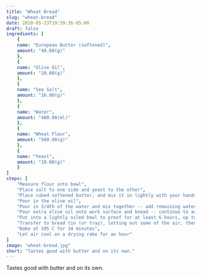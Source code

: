 ```yaml
---
title: "Wheat Bread"
slug: "wheat-bread"
date: 2020-05-23T19:59:36-05:00
draft: false
ingredients: [
    {
    name: "European Butter (softened)",
    amount: "40.00(g)"
    },
    {
    name: "Olive Oil",
    amount: "20.00(g)"
    },
    {
    name: "Sea Salt",
    amount: "16.00(g)"
    },
    {
    name: "Water",
    amount: "400.00(ml)"
    },
    {
    name: "Wheat Flour",
    amount: "500.00(g)"
    },
    {
    name: "Yeast",
    amount: "10.00(g)"
    }
]
steps: [
    "Measure flour into bowl",
    "Place salt to one side and yeast to the other",
    "Place cubed softened butter, and mix it in lightly with your hands",
    "Pour in the olive oil",
    "Pour in 3/4th of the water and mix together -- add remaining water as you mix",
    "Pour extra olive oil onto work surface and knead -- continue to add olive oil as needed while kneading",
    "Put into a lightly oiled bowl to proof for at least 6 hours, up to 10 hours depending on how it rises. It should double",
    "Transfer to bread tin (or tray), letting out some of the air, then let rise, until doubled, in the tin (or tray) for 1 - 2 hours.",
    "Bake at 195 C for 34 minutes",
    "Let air cool on a drying rake for an hour"
]
image: "wheat-bread.jpg"
short: "Tastes good with butter and on its own."
---
```


Tastes good with butter and on its own.
